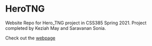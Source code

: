 # HeroTNG
Website Repo for Hero_TNG project in CSS385 Spring 2021.
Project completed by Keziah May and Saravanan Sonia. 

Check out the [webpage](https://maykeziah.github.io/HeroTNG/)

